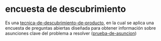 # encuesta de descubrimiento

Es una [tecnica-de-descubrimiento-de-producto](tecnica-de-descubrimiento-de-producto.md), en la cual se aplica  una encuesta de preguntas abiertas diseñada para obtener información sobre asunciones clave del problema a resolver ([prueba-de-asuncion](prueba-de-asuncion.md))
